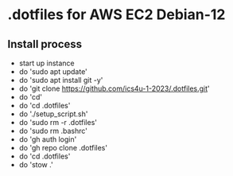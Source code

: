# .dotfiles for AWS EC2 Debian-12

## Install process
- start up instance
- do 'sudo apt update'
- do 'sudo apt install git -y'
- do 'git clone https://github.com/ics4u-1-2023/.dotfiles.git'
- do 'cd'
- do 'cd .dotfiles'
- do './setup_script.sh'
- do 'sudo rm -r .dotfiles'
- do 'sudo rm .bashrc'
- do 'gh auth login'
- do 'gh repo clone .dotfiles'
- do 'cd .dotfiles'
- do 'stow .' 
